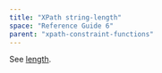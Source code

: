 ```yaml
---
title: "XPath string-length"
space: "Reference Guide 6"
parent: "xpath-constraint-functions"
---
```



See [length](xpath-length).
